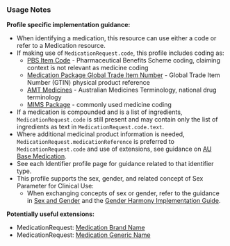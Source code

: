 ### Usage Notes

**Profile specific implementation guidance:**
- When identifying a medication, this resource can use either a code or refer to a Medication resource. 
- If making use of `MedicationRequest.code`, this profile includes coding as:
  - [PBS Item Code](https://www.pbs.gov.au/pbs/home) - Pharmaceutical Benefits Scheme coding, claiming context is not relevant as medicine coding
  - [Medication Package Global Trade Item Number](http://terminology.hl7.org/ValueSet/v3-GTIN) - Global Trade Item Number (GTIN) physical product reference
  - [AMT Medicines](https://healthterminologies.gov.au/fhir/ValueSet/australian-medication-1) - Australian Medicines Terminology, national drug terminology
  - [MIMS Package](https://www.mims.com.au/index.php) - commonly used medicine coding
- If a medication is compounded and is a list of ingredients, `MedicationRequest.code` is still present and may contain only the list of ingredients as text in `MedicationRequest.code.text`.
- Where additional medicinal product information is needed, `MedicationRequest.medicationReference` is preferred to `MedicationRequest.code` and use of extensions, see guidance on [AU Base Medication](StructureDefinition-au-medication.html).
- See each Identifier profile page for guidance related to that identifier type.
- This profile supports the sex, gender, and related concept of Sex Parameter for Clinical Use:
   - When exchanging concepts of sex or gender, refer to the guidance in [Sex and Gender](sexgender.html) and the [Gender Harmony Implementation Guide](http://hl7.org/xprod/ig/uv/gender-harmony/).

**Potentially useful extensions:**
* MedicationRequest: [Medication Brand Name](StructureDefinition-medication-brand-name.html) 
* MedicationRequest: [Medication Generic Name](StructureDefinition-medication-generic-name.html)